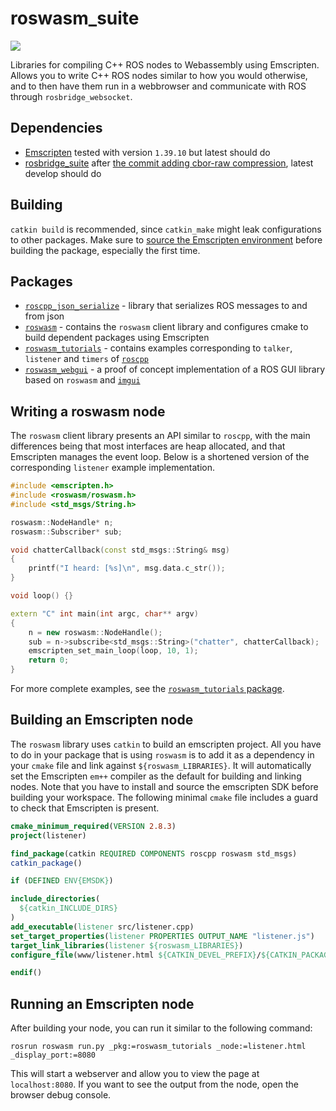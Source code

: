 # roswasm_suite
![](https://github.com/nilsbore/roswasm_suite/workflows/CI/badge.svg)

Libraries for compiling C++ ROS nodes to Webassembly using Emscripten. Allows you to write C++ ROS nodes similar to how you would otherwise, and to then have them run in a webbrowser and communicate with ROS through `rosbridge_websocket`.

## Dependencies

* [Emscripten](https://emscripten.org/docs/getting_started/downloads.html) tested with version `1.39.10` but latest should do
* [rosbridge_suite](https://github.com/RobotWebTools/rosbridge_suite) after [the commit adding cbor-raw compression](https://github.com/RobotWebTools/rosbridge_suite/commit/dc7fcb282d1326d573abe83579cc7d989ae71739), latest develop should do

## Building

`catkin build` is recommended, since `catkin_make` might leak configurations to other packages.
Make sure to [source the Emscripten environment](https://emscripten.org/docs/getting_started/downloads.html#installation-instructions)
before building the package, especially the first time.

## Packages

* [`roscpp_json_serialize`](https://github.com/nilsbore/roswasm_suite/tree/master/roscpp_json_serialize) - library that serializes ROS messages to and from json
* [`roswasm`](https://github.com/nilsbore/roswasm_suite/tree/master/roswasm) - contains the `roswasm` client library and configures cmake to build dependent packages using Emscripten
* [`roswasm_tutorials`](https://github.com/nilsbore/roswasm_suite/tree/master/roswasm_tutorials) - contains examples corresponding to `talker`, `listener` and `timers` of [`roscpp`](https://github.com/ros/ros_tutorials/tree/noetic-devel/roscpp_tutorials)
* [`roswasm_webgui`](https://github.com/nilsbore/roswasm_suite/tree/master/roswasm_webgui) - a proof of concept implementation of a ROS GUI library based on `roswasm` and [`imgui`](https://github.com/ocornut/imgui)

## Writing a roswasm node

The `roswasm` client library presents an API similar to `roscpp`, with the
main differences being that most interfaces are heap allocated, and that Emscripten
manages the event loop. Below is a shortened version of the corresponding
`listener` example implementation.

```cpp
#include <emscripten.h>
#include <roswasm/roswasm.h>
#include <std_msgs/String.h>

roswasm::NodeHandle* n;
roswasm::Subscriber* sub;

void chatterCallback(const std_msgs::String& msg)
{
    printf("I heard: [%s]\n", msg.data.c_str());
}

void loop() {}

extern "C" int main(int argc, char** argv)
{
    n = new roswasm::NodeHandle();
    sub = n->subscribe<std_msgs::String>("chatter", chatterCallback);
    emscripten_set_main_loop(loop, 10, 1);
    return 0;
}

```
For more complete examples, see the [`roswasm_tutorials` package](https://github.com/nilsbore/roswasm_suite/tree/master/roswasm_tutorials).

## Building an Emscripten node

The `roswasm` library uses `catkin` to build an emscripten project.
All you have to do in your package that is using `roswasm` is to add
it as a dependency in your `cmake` file and link against
`${roswasm_LIBRARIES}`. It will automatically set the Emscripten
`em++` compiler as the default for building and linking nodes.
Note that you have to install and source the emscripten SDK before
building your workspace. The following minimal `cmake` file includes
a guard to check that Emscripten is present.
```cmake
cmake_minimum_required(VERSION 2.8.3)
project(listener)

find_package(catkin REQUIRED COMPONENTS roscpp roswasm std_msgs)
catkin_package()

if (DEFINED ENV{EMSDK})

include_directories(
  ${catkin_INCLUDE_DIRS}
)
add_executable(listener src/listener.cpp)
set_target_properties(listener PROPERTIES OUTPUT_NAME "listener.js")
target_link_libraries(listener ${roswasm_LIBRARIES})
configure_file(www/listener.html ${CATKIN_DEVEL_PREFIX}/${CATKIN_PACKAGE_BIN_DESTINATION}/listener.html COPYONLY)

endif()
```

## Running an Emscripten node

After building your node, you can run it similar to the following command:
```
rosrun roswasm run.py _pkg:=roswasm_tutorials _node:=listener.html _display_port:=8080
```
This will start a webserver and allow you to view the page at `localhost:8080`.
If you want to see the output from the node, open the browser debug console.
